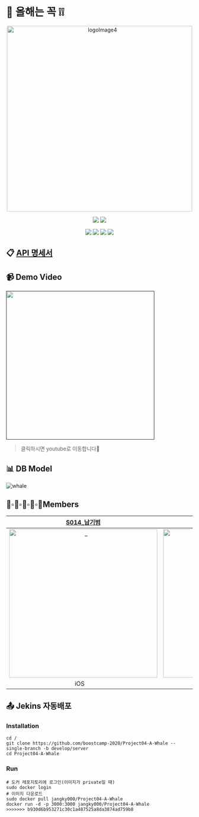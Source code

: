 # 📆 올해는 꼭 ❕❕

<p align="center">
  <img width="500" alt="logoImage4" src="https://s3.us-west-2.amazonaws.com/secure.notion-static.com/f6eccea5-8f89-4aed-934d-24743a99aef4/GIF_2020-12-15__10-42-41.gif?X-Amz-Algorithm=AWS4-HMAC-SHA256&X-Amz-Credential=AKIAT73L2G45O3KS52Y5%2F20201215%2Fus-west-2%2Fs3%2Faws4_request&X-Amz-Date=20201215T084906Z&X-Amz-Expires=86400&X-Amz-Signature=d88ce7b36f85cda6391b5f9fd7e2975390491fe352c5e2596d501df284e30e96&X-Amz-SignedHeaders=host">
</p>

<p align="center">
  <img src="https://img.shields.io/badge/swift-v5.1-orange?logo=swift" />
  <img src="https://img.shields.io/badge/xcode-v12.1-blue?logo=xcode" />
</p>
<p align="center">
  <img src="https://img.shields.io/badge/react-17.0.1-9cf?logo=react" />
  <img src="https://img.shields.io/badge/node.js-v12.19.0-green?logo=node.js" />
  <img src="https://img.shields.io/badge/javascript-ES6+-yellow?logo=javascript" />
  <img src="https://img.shields.io/badge/mysql-v5.7.32-blue?logo=mysql" />
</p>

## 📋 [API 명세서](https://documenter.getpostman.com/view/8483132/TVmP9cKS)

## 📹 Demo Video
[<img width="400" src=""/>]()
> 클릭하시면 youtube로 이동합니다💨

## 📊 DB Model
![whale](https://user-images.githubusercontent.com/39231606/101657839-b06f1d00-3a87-11eb-8a0b-101c27a0082c.png)

## 👦▫👨▫🧒▫👦▫👩Members
|  [S014\_남기범](https://github.com/NamKiBeom)  |  [S048\_전재열](https://github.com/jayten42)  |  [J130\_윤준성](https://github.com/mistercle)  |  [J174\_장규영](https://github.com/jangky000)  |  [J216\_한예지](https://github.com/yeji9175)  |
| :----------: |  :--------:  |  :---------: |  :---------: | :---------: |
| <img src="https://avatars2.githubusercontent.com/u/31726630?s=460&u=609a36979d0ed89f2e25be15fd3fcd51ba68a623&v=4" width=400px alt="_"/> | <img src="https://avatars1.githubusercontent.com/u/57934461?s=460&v=4" width=400px alt="_"/> | <img src="https://avatars1.githubusercontent.com/u/48170519?s=460&v=4" width=400px alt="_"/> | <img src="https://avatars0.githubusercontent.com/u/46799722?s=460&u=0e4c029dbebe0c3e9a27ac891f20a9789c82feee&v=4" width=400px alt="_"> | <img src="https://avatars2.githubusercontent.com/u/39231606?s=400&u=cf3abd7e53b9ce634fffe6dc8d13ff10935ae183&v=4" width=400px alt="_"> |
|iOS <img src="https://cdn4.iconfinder.com/data/icons/logos-3/504/Swift-2-512.png" width=15px>|iOS <img src="https://cdn4.iconfinder.com/data/icons/logos-3/504/Swift-2-512.png" width=15px>|Web <img src="https://y0c.github.io/images/js.png" width=15px>|Web <img src="https://y0c.github.io/images/js.png" width=15px>|Web <img src="https://y0c.github.io/images/js.png" width=15px>|

## 📤 Jekins 자동배포

### Installation

```
cd /
git clone https://github.com/boostcamp-2020/Project04-A-Whale --single-branch -b develop/server
cd Project04-A-Whale
```

### Run

```
# 도커 레포지토리에 로그인(이미지가 private일 때)
sudo docker login
# 이미지 다운로드
sudo docker pull jangky000/Project04-A-Whale
docker run -d -p 3000:3000 jangky000/Project04-A-Whale
>>>>>>> b930d6b953271c30c1a487525a8da3874ad759b8
